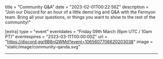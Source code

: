 title = "Community Q&A"
date = "2023-02-01T00:22:56Z"
description = "Join our Discord for an hour of a little demo'ing and Q&A with the Fermyon team. Bring all your questions, or things you want to show to the rest of the community!"

[extra]
type = "event"
eventdates = "Friday 09th March (6pm UTC / 10am PT)"
eventexpires = "2023-03-11T00:00:00Z"
url = "https://discord.gg/6B8nQWMd?event=1065607706620203038"
image = "static/image/community-qanda.svg"

---
